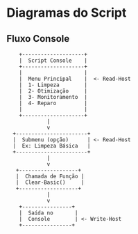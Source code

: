 # Diagramas do Script

## Fluxo Console

        +--------------------+
        |  Script Console    |
        +--------------------+
        |                    |
        |  Menu Principal    |  <- Read-Host
        |  1- Limpeza        |
        |  2- Otimização     |
        |  3- Monitoramento  |
        |  4- Reparo         |
        |                    |
        +--------------------+
                 |
                 v
      +-----------------------+
      |  Submenu (opção)      | <- Read-Host
      |  Ex: Limpeza Básica   |
      +-----------------------+
                 |
                 v
       +-------------------+
       |  Chamada de Função |
       |  Clear-Basic()     |
       +-------------------+
                 |
                 v
        +----------------+
        |  Saída no       |
        |  Console        | <- Write-Host
        +----------------+
